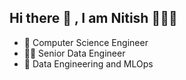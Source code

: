 ## Hi there 👋 , I am Nitish 🧘🏻‍♂️
- 📜 Computer Science Engineer
- 👨‍💻 Senior Data Engineer
- 🎯 Data Engineering and MLOps

